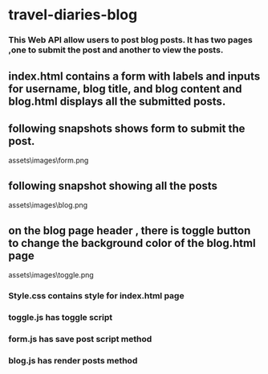 # travel-diaries-blog

### This Web API allow users to post blog posts. It has two pages ,one to submit the post and another to view the posts.

## index.html contains a form with labels and inputs for username, blog title, and blog content and blog.html displays all the submitted posts.

## following snapshots shows form to submit the post.

assets\images\form.png

## following snapshot showing all the posts

assets\images\blog.png

## on the blog page header , there is toggle button to change the background color of the blog.html page

assets\images\toggle.png

### Style.css contains style for index.html page
### toggle.js has toggle script
### form.js has save post script method
### blog.js has render posts method

